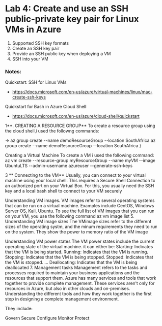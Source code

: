 # Lab 4: Create and use an SSH public-private key pair for Linux VMs in Azure

1. Supported SSH key formats
2. Create an SSH key pair
3. Provide an SSH public key when deploying a VM
4. SSH into your VM

### Notes:

Quickstart: SSH for Linux VMs
* https://docs.microsoft.com/en-us/azure/virtual-machines/linux/mac-create-ssh-keys

Quickstart for Bash in Azure Cloud Shell
* https://docs.microsoft.com/en-us/azure/cloud-shell/quickstart

1**. CREATING A RESOURCE GROUP** To create a resource group using the cloud shell,i used the followng commands:

-> az group create --name demoResourceGroup --location SouthAfrica az group create --name demoResourceGroup --location SouthAfrica }

Creating a Virtual Machine To create a VM i used the following command:
az vm create
--resource-group myResourceGroup
--name myVM
--image UbuntuLTS
--admin-username azureuser
--generate-ssh-keys

3 ** Connecting to the VM** Usually, you can connect to your virtual machine using your local chell. This requires a Secure Shell Connection to an authorized port on your Virtual Box. For this, you usually need the SSH key and a local bash shell to connect to your VM securely

Understanding VM images. VM images refer to several operating systems that can be run on a virtual machine. Examples include CentOS, Windows Server OS, Kali, Ubuntu. To see the full list of VM images that you can run on your VM, you use the following command
az vm image list 5. Understanding VM image sizes The VMimage sizes refer to the different sizes of the operating systm, and the minum requirements they need to run on the system. They show the power to memory ratio of the VM image

Understanding VM power states The VM power states include the current operating state of the virtual machine. it can either be:
Starting: Indicates that the VM is being started. Running: Indicates that the VM is running. Stopping: Indicates that the VM is being stopped. Stopped: Indicates that the VM is stopped. ... Deallocating: Indicates that the VM is being deallocated 7. Management tasks Management refers to the tasks and processes required to maintain your business applications and the resources that support them. Azure has many services and tools that work together to provide complete management. These services aren't only for resources in Azure, but also in other clouds and on-premises. Understanding the different tools and how they work together is the first step in designing a complete management environment.

They include:

Govern Secure Configure Monitor Protect
